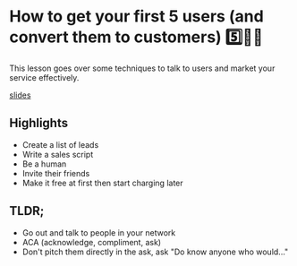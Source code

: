 # How to get your first 5 users (and convert them to customers) 5️⃣📲🥳
This lesson goes over some techniques to talk to users and market your service effectively.

[slides](https://dpi-we.github.io/how-to-get-your-first-5-users-customers)

## Highlights
- Create a list of leads
- Write a sales script
- Be a human
- Invite their friends
- Make it free at first then start charging later

## TLDR;
- Go out and talk to people in your network
- ACA (acknowledge, compliment, ask)
- Don't pitch them directly in the ask, ask "Do know anyone who would..."
